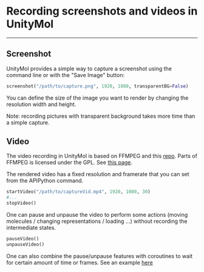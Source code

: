 # Recording screenshots and videos in UnityMol
----------

## Screenshot

UnityMol provides a simple way to capture a screenshot using the command line or with the "Save Image" button:

```python
screenshot("/path/to/capture.png", 1920, 1080, transparentBG=False)
```
You can define the size of the image you want to render by changing the resolution width and height.

Note: recording pictures with transparent background takes more time than a simple capture.


## Video

The video recording in UnityMol is based on FFMPEG and this [repo](https://github.com/keijiro/FFmpegOut).
Parts of FFMPEG is licensed under the GPL. See [this page](https://www.ffmpeg.org/legal.html).

The rendered video has a fixed resolution and framerate that you can set from the APIPython command. 

```python
startVideo("/path/to/captureVid.mp4", 1920, 1080, 30)
#...
stopVideo()
```

One can pause and unpause the video to perform some actions (moving molecules / changing representations / loading ...) without recording the intermediate states.

```python
pauseVideo()
unpauseVideo()
```

One can also combine the pause/unpause features with coroutines to wait for certain amount of time or frames. See an example [here](https://github.com/bam93/fair_covid_molvisexp/blob/master/ex2_binding_sites/UMolCovid_ligands.py)

